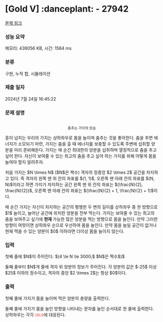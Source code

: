# [Gold V] :danceplant: - 27942 

[문제 링크](https://www.acmicpc.net/problem/27942) 

### 성능 요약

메모리: 439056 KB, 시간: 1584 ms

### 분류

구현, 누적 합, 시뮬레이션

### 제출 일자

2024년 7월 24일 16:45:22

### 문제 설명

<p style="text-align: center;"><img alt="" src="" style="max-width: min(100%,128px); height: auto;"></p>

<p style="text-align: center;"><small>춤추는 가지의 모습</small></p>

<p>흥이 넘치는 우리의 가지는 상하좌우로 몸을 늘이며 춤추는 것을 좋아한다. 춤을 추면 에너지가 소모되기 마련, 가지는 춤을 출 때 에너지를 보충할 수 있도록 주변에 섭취할 양분을 미리 준비해둔다. 가지는 매 순간 최대한의 양분을 섭취하며 열정적으로 춤을 추고 싶어 한다. 자신이 보여줄 수 있는 최고의 춤을 추고 싶어 하는 가지를 위해 어떻게 몸을 늘여야 할지 알려주자.</p>

<p>처음 가지는 $N \times N$ ($N$은 짝수) 격자의 정중앙 $2 \times 2$ 공간을 차지하고 있다. 즉 격자의 왼쪽 맨 위 칸의 좌표를 $(1, 1)$, 오른쪽 맨 아래 칸의 좌표를 $(N, N)$이라고 하면 가지가 차지하는 공간 왼쪽 맨 위 칸의 좌표는 $(\frac{N}{2}, \frac{N}{2})$, 오른쪽 맨 아래 칸의 좌표는 $(\frac{N}{2} + 1, \frac{N}{2} + 1)$이다.</p>

<p>매 순간 가지는 자신이 차지하는 공간의 평행한 두 변의 길이를 상하좌우 중 한 방향으로 $1$ 늘이고, 늘어난 공간에 위치한 양분을 전부 먹는다. 가지는 보여줄 수 있는 최고의 춤을 보여주고 싶기에 <strong>현재 </strong>가능한 많은 양분을 먹는 방향으로 몸을 늘인다. 만약 그러한 방향이 여럿이면 상하좌우 순으로 우선하여 몸을 늘인다. 만약 몸을 늘일 공간이 없거나 현재 먹을 수 있는 양분이 $0$ 이하라면 더이상 몸을 늘이지 않는다.</p>

### 입력 

 <p>첫째 줄에 $N$이 주어진다. $(4 \le N \le 3000;$ $N$은 짝수$)$</p>

<p>둘째 줄부터 $N$개 줄에 격자 위 양분의 정보가 주어진다. 각 양분의 값은 $-25$ 이상 $25$ 이하의 정수이고, 격자의 중앙 $2 \times 2$는 항상 $0$이다.</p>

### 출력 

 <p>첫째 줄에 가지가 몸을 늘이며 먹은 양분의 총량을 출력한다.</p>

<p>둘째 줄에 가지가 몸을 늘인 방향을 나타내는 문자를 늘인 순서대로 한 줄에 출력한다. 상하좌우는 각각 <span style="color:#e74c3c;"><code>UDLR</code></span>에 대응된다.</p>

